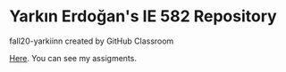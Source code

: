 # Yarkın Erdoğan's IE 582 Repository
fall20-yarkiinn created by GitHub Classroom


[Here](https://bu-ie-582.github.io/fall20-yarkiinn/). You can see my assigments.
